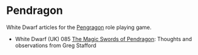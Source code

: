 # Pendragon
White Dwarf articles for the [Pengragon](https://en.wikipedia.org/wiki/Pendragon_(role-playing_game)) role playing game.

* White Dwarf (UK) 085 [The Magic Swords of Pendragon](/wd-uk/wd-uk-085-1987-01.md#the-magic-swords-of-pendragon): Thoughts and observations from Greg Stafford